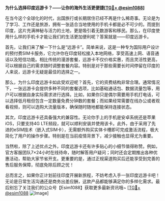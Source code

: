 **为什么选择印度远游卡？——让你的海外生活更便捷[[TG💪+ @esim1088](https://t.me/s/esim1088)]**

在当今这个全球化的时代，出国旅行或长期居住已经不再是什么稀奇事。无论是为了学习、工作还是旅游，拥有一张适合当地使用的手机卡都是必不可少的。而提到印度，这片充满神秘与活力的土地，更是吸引着无数游客和移民。那么，在印度使用什么样的手机卡才能让我们的生活更加便利呢？答案就是——印度远游卡。

首先，让我们来了解一下什么是“远游卡”。简单来说，这是一种专为国际用户设计的预付费SIM卡服务，它允许你在印度轻松接入本地网络，享受高速上网、语音通话以及短信功能。相比传统的漫游套餐，远游卡不仅价格实惠，而且灵活性更高，可以根据自己的需求随时调整套餐内容。特别是对于那些需要长时间停留在印度的人来说，远游卡无疑是最佳的选择之一。

那么，为什么印度远游卡如此受欢迎呢？首先，它的资费结构非常合理。通常情况下，一张远游卡会提供多种不同的套餐选项，比如基础通话包、数据流量包等，用户可以根据自身实际需求进行选择。比如，如果你只是偶尔需要用手机打电话，可以选择低月租但包含一定数量免费分钟数的套餐；而如果经常需要在线办公或者观看视频，则可以选购大流量版本，确保随时随地都能保持连接状态。

其次，印度远游卡还具备强大的兼容性。无论你手上的手机是安卓系统还是苹果iOS，只要支持4G LTE频段，就可以顺利安装并使用该卡。此外，由于采用了先进的eSIM技术（嵌入式SIM卡），无需额外购买实体卡槽即可完成激活流程，极大简化了用户的操作步骤。特别是在当前疫情背景下，减少接触也显得尤为重要。

当然啦，除了上述优点之外，印度远游卡还有许多贴心的小细节值得称赞。例如，官方客服团队7×24小时在线待命，随时解答用户疑问；同时还会定期推出各种优惠活动，帮助大家节省开支。更重要的是，通过正规渠道购买后还能享受到完善的售后服务保障，彻底免除后顾之忧！

总而言之，如果你正计划前往印度开展新旅程，不妨考虑入手一张印度远游卡吧！无论是日常生活沟通还是商务出差应酬，这款产品都能够满足你的多样化需求。最后别忘了关注我们的公众号【Esim1088】获取更多最新资讯哦~ [[TG💪+ @esim1088](https://t.me/s/esim1088) ![Image](https://i.postimg.cc/4NQfJmqS/Snipaste-2025-05-13-00-14-12.png)]
